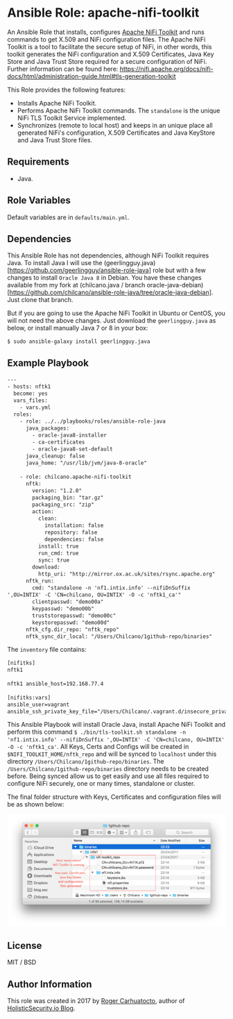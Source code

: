 # Ansible Role: apache-nifi-toolkit

An Ansible Role that installs, configures [Apache NiFi Toolkit](https://nifi.apache.org) and runs commands to get X.509 and NiFi configuration files.
The Apache NiFi Toolkit is a tool to facilitate the secure setup of NiFi, in other words, this toolkit generates the NiFi configuration and X.509 Certificates, Java Key Store and Java Trust Store required for a secure configuration of NiFi. Further information can be found here: https://nifi.apache.org/docs/nifi-docs/html/administration-guide.html#tls-generation-toolkit

This Role provides the following features:

- Installs Apache NiFi Toolkit.
- Performs Apache NiFi Toolkit commands. The `standalone` is the unique NiFi TLS Toolkit Service implemented.
- Synchronizes (remote to local host) and keeps in an unique place all generated NiFi's configuration, X.509 Certificates and Java KeyStore and Java Trust Store files.

## Requirements

- Java.

## Role Variables

Default variables are in `defaults/main.yml`.

## Dependencies

This Ansible Role has not dependencies, although NiFi Toolkit requires Java.
To install Java I will use the (geerlingguy.java)[https://github.com/geerlingguy/ansible-role-java] role but with a few changes to install `Oracle Java 8` in Debian. You have these changes available from my fork at (chilcano.java / branch oracle-java-debian)[https://github.com/chilcano/ansible-role-java/tree/oracle-java-debian]. Just clone that branch.

But if you are going to use the Apache NiFi Toolkit in Ubuntu or CentOS, you will not need the above changes. Just download the `geerlingguy.java` as below, or install manually Java 7 or 8 in your box:

```
$ sudo ansible-galaxy install geerlingguy.java
```

## Example Playbook

```
---
- hosts: nftk1
  become: yes
  vars_files:
    - vars.yml
  roles:
    - role: ../../playbooks/roles/ansible-role-java
      java_packages:
        - oracle-java8-installer
        - ca-certificates
        - oracle-java8-set-default
      java_cleanup: false
      java_home: "/usr/lib/jvm/java-8-oracle"

    - role: chilcano.apache-nifi-toolkit
      nftk:
        version: "1.2.0"
        packaging_bin: "tar.gz"
        packaging_src: "zip"
        action:
          clean:
            installation: false
            repository: false
            dependencies: false
          install: true
          run_cmd: true
          sync: true
        download:
          http_uri: "http://mirror.ox.ac.uk/sites/rsync.apache.org"
      nftk_run:
        cmd: "standalone -n 'nf1.intix.info' --nifiDnSuffix ',OU=INTIX' -C 'CN=chilcano, OU=INTIX' -O -c 'nftk1_ca'"
        clientpasswd: "demo00a"
        keypasswd: "demo00b"
        truststorepasswd: "demo00c"
        keystorepasswd: "demo00d"
      nftk_cfg.dir_repo: "nftk_repo"
      nftk_sync_dir_local: "/Users/Chilcano/1github-repo/binaries"
```


The `inventory` file contains:
```
[nifitks]
nftk1

nftk1 ansible_host=192.168.77.4

[nifitks:vars]
ansible_user=vagrant
ansible_ssh_private_key_file="/Users/Chilcano/.vagrant.d/insecure_private_key"
```

This Ansible Playbook will install Oracle Java, install Apache NiFi Toolkit and perform this command `$ ./bin/tls-toolkit.sh standalone -n 'nf1.intix.info' --nifiDnSuffix ',OU=INTIX' -C 'CN=chilcano, OU=INTIX' -O -c 'nftk1_ca'`. All Keys, Certs and Configs will be created in `$NIFI_TOOLKIT_HOME/nftk_repo` and will be synced to `localhost` under this directory `/Users/Chilcano/1github-repo/binaries`.
The `/Users/Chilcano/1github-repo/binaries` directory needs to be created before. Being synced allow us to get easily and use all files required to configure NiFi securely, one or many times, standalone or cluster.

The final folder structure with Keys, Certificates and configuration files will be as shown below:

![Apache NiFi Toolkit - folder structure and files generated](https://github.com/chilcano/ansible-role-apache-nifi-toolkit/blob/master/ansible-role-apache-nifi-toolkit-folder-struct.png "Apache NiFi Toolkit - folder structure and files")

## License

MIT / BSD

## Author Information

This role was created in 2017 by [Roger Carhuatocto](https://www.linkedin.com/in/rcarhuatocto), author of [HolisticSecurity.io Blog](https://holisticsecurity.io).
